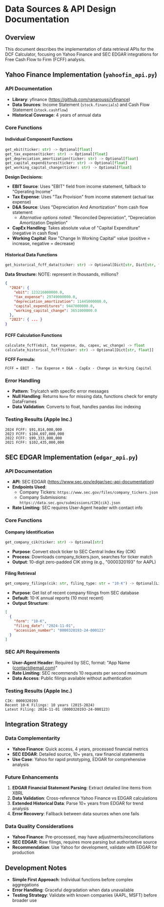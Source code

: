 # Data Sources & API Design Documentation

## Overview

This document describes the implementation of data retrieval APIs for the DCF Calculator, focusing on Yahoo Finance and SEC EDGAR integrations for Free Cash Flow to Firm (FCFF) analysis.

## Yahoo Finance Implementation (`yahoofin_api.py`)

### API Documentation

- **Library**: yfinance (https://github.com/ranaroussi/yfinance)
- **Data Sources**: Income Statement (`stock.financials`) and Cash Flow Statement (`stock.cashflow`)
- **Historical Coverage**: 4 years of annual data

### Core Functions

#### Individual Component Functions

```python
get_ebit(ticker: str) -> Optional[float]
get_tax_expense(ticker: str) -> Optional[float]
get_depreciation_amortization(ticker: str) -> Optional[float]
get_capital_expenditures(ticker: str) -> Optional[float]
get_working_capital_change(ticker: str) -> Optional[float]
```

**Design Decisions:**

- **EBIT Source**: Uses "EBIT" field from income statement, fallback to "Operating Income"
- **Tax Expense**: Uses "Tax Provision" from income statement (actual tax expense)
- **D&A Source**: Uses "Depreciation And Amortization" from cash flow statement
  - _Alternative options noted_: "Reconciled Depreciation", "Depreciation Amortization Depletion"
- **CapEx Handling**: Takes absolute value of "Capital Expenditure" (negative in cash flow)
- **Working Capital**: Raw "Change In Working Capital" value (positive = increase, negative = decrease)

#### Historical Data Functions

```python
get_historical_fcff_data(ticker: str) -> Optional[Dict[str, Dict[str, float]]]
```

**Data Structure:**
NOTE: represent in thousands, millions?

```json
{
  "2024": {
    "ebit": 123216000000.0,
    "tax_expense": 29749000000.0,
    "depreciation_amortization": 11445000000.0,
    "capital_expenditures": 9447000000.0,
    "working_capital_change": 3651000000.0
  },
  "2023": { ... }
}
```

#### FCFF Calculation Functions

```python
calculate_fcff(ebit, tax_expense, da, capex, wc_change) -> float
calculate_historical_fcff(ticker: str) -> Optional[Dict[str, float]]
```

**FCFF Formula:**

```
FCFF = EBIT - Tax Expense + D&A - CapEx - Change in Working Capital
```

### Error Handling

- **Pattern**: Try/catch with specific error messages
- **Null Handling**: Returns `None` for missing data, functions check for empty DataFrames
- **Data Validation**: Converts to float, handles pandas iloc indexing

### Testing Results (Apple Inc.)

```
2024 FCFF: $91,814,000,000
2023 FCFF: $104,697,000,000
2022 FCFF: $99,333,000,000
2021 FCFF: $102,435,000,000
```

## SEC EDGAR Implementation (`edgar_api.py`)

### API Documentation

- **API**: SEC EDGAR (https://www.sec.gov/edgar/sec-api-documentation)
- **Endpoints Used**:
  - Company Tickers: `https://www.sec.gov/files/company_tickers.json`
  - Company Submissions: `https://data.sec.gov/submissions/CIK{cik}.json`
- **Rate Limiting**: SEC requires User-Agent header with contact info

### Core Functions

#### Company Identification

```python
get_company_cik(ticker: str) -> Optional[str]
```

- **Purpose**: Convert stock ticker to SEC Central Index Key (CIK)
- **Process**: Downloads company_tickers.json, searches for ticker match
- **Output**: 10-digit zero-padded CIK string (e.g., "0000320193" for AAPL)

#### Filing Retrieval

```python
get_company_filings(cik: str, filing_type: str = "10-K") -> Optional[List[Dict]]
```

- **Purpose**: Get list of recent company filings from SEC database
- **Default**: 10-K annual reports (10 most recent)
- **Output Structure**:

```json
[
  {
    "form": "10-K",
    "filing_date": "2024-11-01",
    "accession_number": "0000320193-24-000123"
  }
]
```

### SEC API Requirements

- **User-Agent Header**: Required by SEC, format: "App Name (contact@email.com)"
- **Rate Limiting**: SEC recommends 10 requests per second maximum
- **Data Access**: Public filings available without authentication

### Testing Results (Apple Inc.)

```
CIK: 0000320193
Recent 10-K Filings: 10 years (2015-2024)
Latest Filing: 2024-11-01 (0000320193-24-000123)
```

## Integration Strategy

### Data Complementarity

- **Yahoo Finance**: Quick access, 4 years, processed financial metrics
- **SEC EDGAR**: Detailed source, 10+ years, raw financial statements
- **Use Case**: Yahoo for rapid prototyping, EDGAR for comprehensive analysis

### Future Enhancements

1. **EDGAR Financial Statement Parsing**: Extract detailed line items from XBRL
2. **Data Validation**: Cross-reference Yahoo Finance vs EDGAR calculations
3. **Extended Historical Data**: Parse 10+ years from EDGAR for trend analysis
4. **Error Recovery**: Fallback between data sources when one fails

### Data Quality Considerations

- **Yahoo Finance**: Pre-processed, may have adjustments/reconciliations
- **SEC EDGAR**: Raw filings, requires more parsing but authoritative source
- **Recommendation**: Use Yahoo for development, validate with EDGAR for production

## Development Notes

- **Simple First Approach**: Individual functions before complex aggregations
- **Error Handling**: Graceful degradation when data unavailable
- **Testing Strategy**: Validate with known companies (AAPL, MSFT) before broader use

